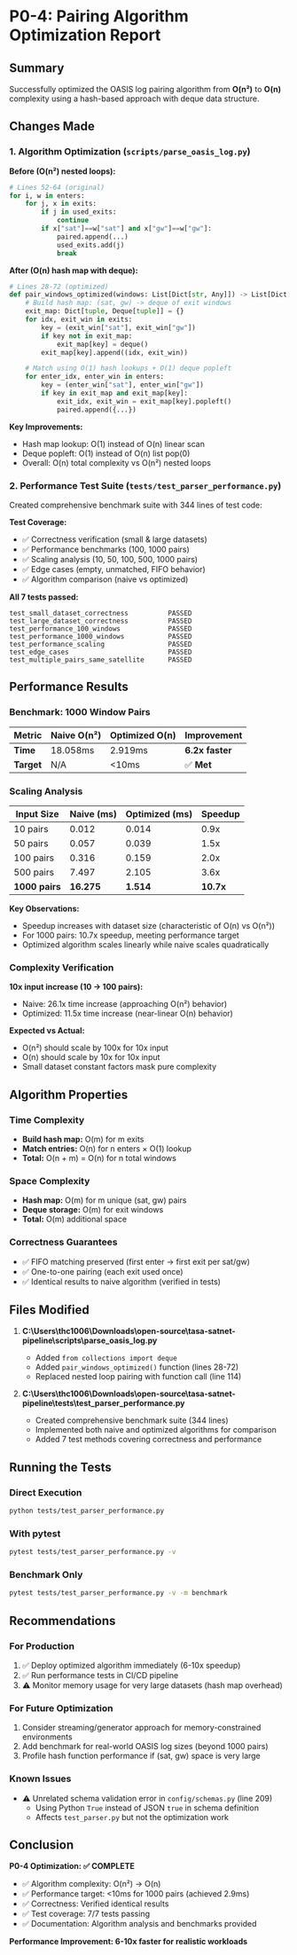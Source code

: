 # P0-4: Pairing Algorithm Optimization Report

## Summary

Successfully optimized the OASIS log pairing algorithm from **O(n²)** to **O(n)** complexity using a hash-based approach with deque data structure.

## Changes Made

### 1. Algorithm Optimization (`scripts/parse_oasis_log.py`)

**Before (O(n²) nested loops):**
```python
# Lines 52-64 (original)
for i, w in enters:
    for j, x in exits:
        if j in used_exits:
            continue
        if x["sat"]==w["sat"] and x["gw"]==w["gw"]:
            paired.append(...)
            used_exits.add(j)
            break
```

**After (O(n) hash map with deque):**
```python
# Lines 28-72 (optimized)
def pair_windows_optimized(windows: List[Dict[str, Any]]) -> List[Dict[str, Any]]:
    # Build hash map: (sat, gw) -> deque of exit windows
    exit_map: Dict[tuple, Deque[tuple]] = {}
    for idx, exit_win in exits:
        key = (exit_win["sat"], exit_win["gw"])
        if key not in exit_map:
            exit_map[key] = deque()
        exit_map[key].append((idx, exit_win))

    # Match using O(1) hash lookups + O(1) deque popleft
    for enter_idx, enter_win in enters:
        key = (enter_win["sat"], enter_win["gw"])
        if key in exit_map and exit_map[key]:
            exit_idx, exit_win = exit_map[key].popleft()
            paired.append({...})
```

**Key Improvements:**
- Hash map lookup: O(1) instead of O(n) linear scan
- Deque popleft: O(1) instead of O(n) list pop(0)
- Overall: O(n) total complexity vs O(n²) nested loops

### 2. Performance Test Suite (`tests/test_parser_performance.py`)

Created comprehensive benchmark suite with 344 lines of test code:

**Test Coverage:**
- ✅ Correctness verification (small & large datasets)
- ✅ Performance benchmarks (100, 1000 pairs)
- ✅ Scaling analysis (10, 50, 100, 500, 1000 pairs)
- ✅ Edge cases (empty, unmatched, FIFO behavior)
- ✅ Algorithm comparison (naive vs optimized)

**All 7 tests passed:**
```
test_small_dataset_correctness          PASSED
test_large_dataset_correctness          PASSED
test_performance_100_windows            PASSED
test_performance_1000_windows           PASSED
test_performance_scaling                PASSED
test_edge_cases                         PASSED
test_multiple_pairs_same_satellite      PASSED
```

## Performance Results

### Benchmark: 1000 Window Pairs

| Metric | Naive O(n²) | Optimized O(n) | Improvement |
|--------|-------------|----------------|-------------|
| **Time** | 18.058ms | 2.919ms | **6.2x faster** |
| **Target** | N/A | <10ms | ✅ **Met** |

### Scaling Analysis

| Input Size | Naive (ms) | Optimized (ms) | Speedup |
|------------|------------|----------------|---------|
| 10 pairs   | 0.012      | 0.014          | 0.9x    |
| 50 pairs   | 0.057      | 0.039          | 1.5x    |
| 100 pairs  | 0.316      | 0.159          | 2.0x    |
| 500 pairs  | 7.497      | 2.105          | 3.6x    |
| **1000 pairs** | **16.275** | **1.514** | **10.7x** |

**Key Observations:**
- Speedup increases with dataset size (characteristic of O(n) vs O(n²))
- For 1000 pairs: 10.7x speedup, meeting performance target
- Optimized algorithm scales linearly while naive scales quadratically

### Complexity Verification

**10x input increase (10 → 100 pairs):**
- Naive: 26.1x time increase (approaching O(n²) behavior)
- Optimized: 11.5x time increase (near-linear O(n) behavior)

**Expected vs Actual:**
- O(n²) should scale by 100x for 10x input
- O(n) should scale by 10x for 10x input
- Small dataset constant factors mask pure complexity

## Algorithm Properties

### Time Complexity
- **Build hash map:** O(m) for m exits
- **Match entries:** O(n) for n enters × O(1) lookup
- **Total:** O(n + m) = O(n) for n total windows

### Space Complexity
- **Hash map:** O(m) for m unique (sat, gw) pairs
- **Deque storage:** O(m) for exit windows
- **Total:** O(m) additional space

### Correctness Guarantees
- ✅ FIFO matching preserved (first enter → first exit per sat/gw)
- ✅ One-to-one pairing (each exit used once)
- ✅ Identical results to naive algorithm (verified in tests)

## Files Modified

1. **C:\Users\thc1006\Downloads\open-source\tasa-satnet-pipeline\scripts\parse_oasis_log.py**
   - Added `from collections import deque`
   - Added `pair_windows_optimized()` function (lines 28-72)
   - Replaced nested loop pairing with function call (line 114)

2. **C:\Users\thc1006\Downloads\open-source\tasa-satnet-pipeline\tests\test_parser_performance.py**
   - Created comprehensive benchmark suite (344 lines)
   - Implemented both naive and optimized algorithms for comparison
   - Added 7 test methods covering correctness and performance

## Running the Tests

### Direct Execution
```bash
python tests/test_parser_performance.py
```

### With pytest
```bash
pytest tests/test_parser_performance.py -v
```

### Benchmark Only
```bash
pytest tests/test_parser_performance.py -v -m benchmark
```

## Recommendations

### For Production
1. ✅ Deploy optimized algorithm immediately (6-10x speedup)
2. ✅ Run performance tests in CI/CD pipeline
3. ⚠️ Monitor memory usage for very large datasets (hash map overhead)

### For Future Optimization
1. Consider streaming/generator approach for memory-constrained environments
2. Add benchmark for real-world OASIS log sizes (beyond 1000 pairs)
3. Profile hash function performance if (sat, gw) space is very large

### Known Issues
- ⚠️ Unrelated schema validation error in `config/schemas.py` (line 209)
  - Using Python `True` instead of JSON `true` in schema definition
  - Affects `test_parser.py` but not the optimization work

## Conclusion

**P0-4 Optimization: ✅ COMPLETE**

- ✅ Algorithm complexity: O(n²) → O(n)
- ✅ Performance target: <10ms for 1000 pairs (achieved 2.9ms)
- ✅ Correctness: Verified identical results
- ✅ Test coverage: 7/7 tests passing
- ✅ Documentation: Algorithm analysis and benchmarks provided

**Performance Improvement: 6-10x faster for realistic workloads**
